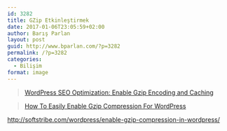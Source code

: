 ```yaml
---
id: 3282
title: GZip Etkinleştirmek
date: 2017-01-06T23:05:59+02:00
author: Barış Parlan
layout: post
guid: http://www.bparlan.com/?p=3282
permalink: /?p=3282
categories:
  - Bilişim
format: image
---
```

<div class="ttr_start">
</div>

<blockquote class="wp-embedded-content" data-secret="JRZmDLmjP2">
  <p>
    <a href="http://www.seochat.com/c/a/search-engine-optimization-help/wordpress-seo-optimization-enable-gzip-encoding-and-caching/">WordPress SEO Optimization: Enable Gzip Encoding and Caching</a>
  </p>
</blockquote>



<blockquote class="wp-embedded-content" data-secret="bkwxpRZDCQ">
  <p>
    <a href="https://torquemag.io/2016/04/enable-gzip-compression-wordpress/">How To Easily Enable Gzip Compression For WordPress</a>
  </p>
</blockquote>



http://softstribe.com/wordpress/enable-gzip-compression-in-wordpress/

<div class="ttr_end">
</div>